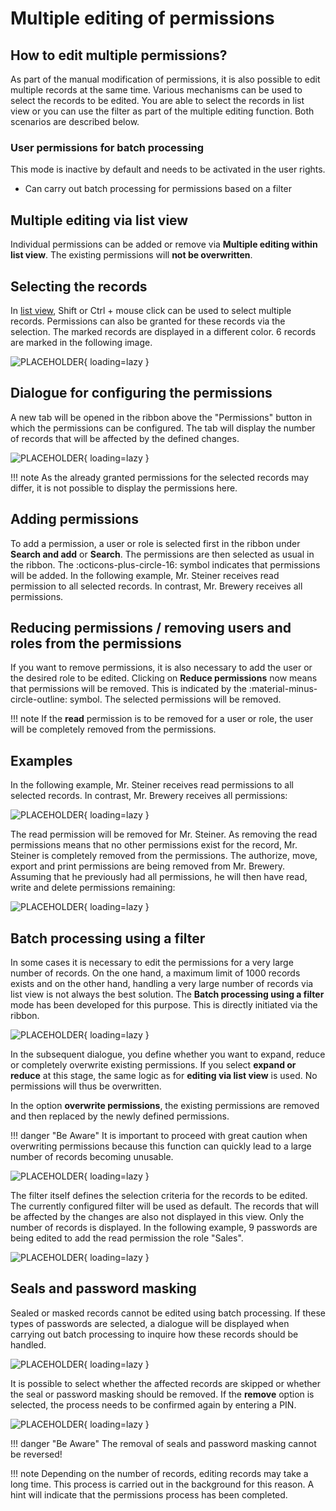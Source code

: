 # Multiple editing of permissions

## How to edit multiple permissions?

As part of the manual modification of permissions, it is also possible to edit multiple records at the same time. Various mechanisms can be used to select the records to be edited. You are able to select the records in list view or you can use the filter as part of the multiple editing function. Both scenarios are described below.

### User permissions for batch processing

This mode is inactive by default and needs to be activated in the user rights.

- Can carry out batch processing for permissions based on a filter

## Multiple editing via list view

Individual permissions can be added or remove via **Multiple editing within list view**. The existing permissions will **not be overwritten**.

## Selecting the records

In [list view]({{url.placeholder}}), Shift or Ctrl + mouse click can be used to select multiple records. Permissions can also be granted for these records via the selection. The marked records are displayed in a different color. 6 records are marked in the following image.

![PLACEHOLDER](/assets/en/permission/multiple_editing-of-permissions/multiple-editing-of-permissions-1.png){ loading=lazy }

## Dialogue for configuring the permissions

A new tab will be opened in the ribbon above the "Permissions" button in which the permissions can be configured. The tab will display the number of records that will be affected by the defined changes.

![PLACEHOLDER](/assets/en/permission/multiple_editing-of-permissions/multiple-editing-of-permissions-2.png){ loading=lazy }

!!! note
    As the already granted permissions for the selected records may differ, it is not possible to display the permissions here.

## Adding permissions

To add a permission, a user or role is selected first in the ribbon under **Search and add** or **Search**. The permissions are then selected as usual in the ribbon. The :octicons-plus-circle-16: symbol indicates that permissions will be added. In the following example, Mr. Steiner receives read permission to all selected records. In contrast, Mr. Brewery receives all permissions.

## Reducing permissions / removing users and roles from the permissions

If you want to remove permissions, it is also necessary to add the user or the desired role to be edited. Clicking on **Reduce permissions** now means that permissions will be removed. This is indicated by the :material-minus-circle-outline: symbol. The selected permissions will be removed.

!!! note
    If the **read** permission is to be removed for a user or role, the user will be completely removed from the permissions.

## Examples

In the following example, Mr. Steiner receives read permissions to all selected records. In contrast, Mr. Brewery receives all permissions:

![PLACEHOLDER](/assets/en/permission/multiple_editing-of-permissions/multiple-editing-of-permissions-3.png){ loading=lazy }

The read permission will be removed for Mr. Steiner. As removing the read permissions means that no other permissions exist for the record, Mr. Steiner is completely removed from the permissions. The authorize, move, export and print permissions are being removed from Mr. Brewery. Assuming that he previously had all permissions, he will then have read, write and delete permissions remaining:

![PLACEHOLDER](/assets/en/permission/multiple_editing-of-permissions/multiple-editing-of-permissions-4.png){ loading=lazy }

## Batch processing using a filter

In some cases it is necessary to edit the permissions for a very large number of records. On the one hand, a maximum limit of 1000 records exists and on the other hand, handling a very large number of records via list view is not always the best solution. The **Batch processing using a filter** mode has been developed for this purpose. This is directly initiated via the ribbon.

![PLACEHOLDER](/assets/en/permission/multiple_editing-of-permissions/multiple-editing-of-permissions-5.png){ loading=lazy }

In the subsequent dialogue, you define whether you want to expand, reduce or completely overwrite existing permissions. If you select **expand or reduce** at this stage, the same logic as for **editing via list view** is used. No permissions will thus be overwritten.

In the option **overwrite permissions**, the existing permissions are removed and then replaced by the newly defined permissions.

!!! danger "Be Aware"
    It is important to proceed with great caution when overwriting permissions because this function can quickly lead to a large number of records becoming unusable.

![PLACEHOLDER](/assets/en/permission/multiple_editing-of-permissions/multiple-editing-of-permissions-6.png){ loading=lazy }

The filter itself defines the selection criteria for the records to be edited. The currently configured filter will be used as default. The records that will be affected by the changes are also not displayed in this view. Only the number of records is displayed. In the following example, 9 passwords are being edited to add the read permission the role "Sales".

![PLACEHOLDER](/assets/en/permission/multiple_editing-of-permissions/multiple-editing-of-permissions-7.png){ loading=lazy }

## Seals and password masking

Sealed or masked records cannot be edited using batch processing. If these types of passwords are selected, a dialogue will be displayed when carrying out batch processing to inquire how these records should be handled.

![PLACEHOLDER](/assets/en/permission/multiple_editing-of-permissions/multiple-editing-of-permissions-8.png){ loading=lazy }

It is possible to select whether the affected records are skipped or whether the seal or password masking should be removed. If the **remove** option is selected, the process needs to be confirmed again by entering a PIN.

![PLACEHOLDER](/assets/en/permission/multiple_editing-of-permissions/multiple-editing-of-permissions-9.png){ loading=lazy }

!!! danger "Be Aware"
    The removal of seals and password masking cannot be reversed!

!!! note
    Depending on the number of records, editing records may take a long time. This process is carried out in the background for this reason. A hint will indicate that the permissions process has been completed.
